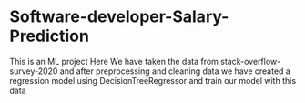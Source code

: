 # Software-developer-Salary-Prediction
This is an ML project  Here We have taken the data from stack-overflow-survey-2020 and after preprocessing and cleaning data we have created a regression model using DecisionTreeRegressor  and train our model with this data
